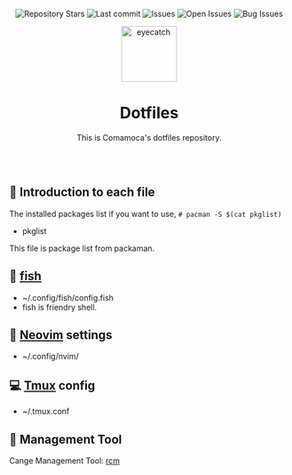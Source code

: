 <div align="center">

![Repository Stars](https://img.shields.io/github/stars/Comamoca/dotfiles?style=flat-square)
![Last commit](https://img.shields.io/github/last-commit/Comamoca/dotfiles?style=flat-square)
![Issues](https://img.shields.io/github/issues/Comamoca/dotfiles?style=flat-square)
![Open Issues](https://img.shields.io/github/issues-raw/Comamoca/dotfiles?style=flat-square)
![Bug Issues](https://img.shields.io/github/issues/Comamoca/dotfiles/bug?style=flat-square)

<img src="https://emoji2svg.deno.dev/api/🦊" alt="eyecatch" height="100">

# Dotfiles

This is Comamoca's dotfiles repository.

<br>
<br>

</div>

<div align="center">

</div>

## 🚀 Introduction to each file

The installed packages list if you want to use, `# pacman -S $(cat pkglist)`

- pkglist

This file is package list from packaman.

## 🐚 [fish](https://github.com/fish-shell/fish-shell)

- ~/.config/fish/config.fish
- fish is friendry shell.

## 📝 [Neovim](https://github.com/neovim/neovim) settings

- ~/.config/nvim/

## 💻 [Tmux](https://github.com/tmux/tmux) config

- ~/.tmux.conf

## 🔧 Management Tool

Cange Management Tool: [rcm](https://github.com/thoughtbot/rcm)
